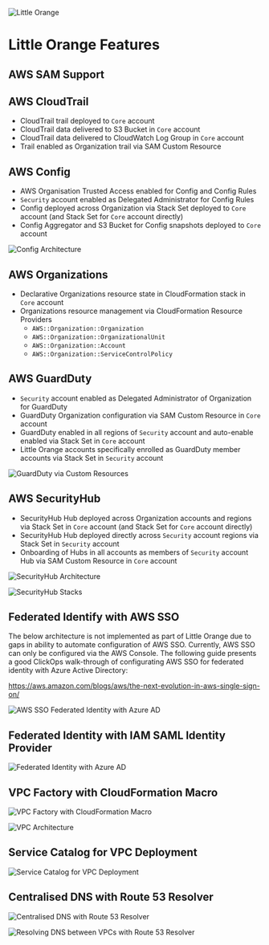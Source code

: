 ![Little Orange](docs/LittleOrangeFlat.svg)

# Little Orange Features

## AWS SAM Support

## AWS CloudTrail

- CloudTrail trail deployed to `Core` account
- CloudTrail data delivered to S3 Bucket in `Core` account
- CloudTrail data delivered to CloudWatch Log Group in `Core` account
- Trail enabled as Organization trail via SAM Custom Resource

## AWS Config

- AWS Organisation Trusted Access enabled for Config and Config Rules
- `Security` account enabled as Delegated Administrator for Config Rules
- Config deployed across Organization via Stack Set deployed to `Core` account (and Stack Set for `Core` account directly)
- Config Aggregator and S3 Bucket for Config snapshots deployed to `Core` account

![Config Architecture](./Config.png)

## AWS Organizations

- Declarative Organizations resource state in CloudFormation stack in `Core` account
- Organizations resource management via CloudFormation Resource Providers
  - `AWS::Organization::Organization`
  - `AWS::Organization::OrganizationalUnit`
  - `AWS::Organization::Account`
  - `AWS::Organization::ServiceControlPolicy`

## AWS GuardDuty

- `Security` account enabled as Delegated Administrator of Organization for GuardDuty
- GuardDuty Organization configuration via SAM Custom Resource in `Core` account
- GuardDuty enabled in all regions of `Security` account and auto-enable enabled via Stack Set in `Core` account
- Little Orange accounts specifically enrolled as GuardDuty member accounts via Stack Set in `Security` account

![GuardDuty via Custom Resources](./CloudFormationCustomResourceProxy.png)

## AWS SecurityHub

- SecurityHub Hub deployed across Organization accounts and regions via Stack Set in `Core` account (and Stack Set for `Core` account directly)
- SecurityHub Hub deployed directly across `Security` account regions via Stack Set in `Security` account
- Onboarding of Hubs in all accounts as members of `Security` account Hub via SAM Custom Resource in `Core` account

![SecurityHub Architecture](./SecurityHub.png)

![SecurityHub Stacks](./SecurityHubStacks.png)

## Federated Identify with AWS SSO

The below architecture is not implemented as part of Little Orange due to gaps in ability to automate configuration of AWS SSO. Currently, AWS SSO can only be configured via the AWS Console. The following guide presents a good ClickOps walk-through of configurating AWS SSO for federated identity with Azure Active Directory:

https://aws.amazon.com/blogs/aws/the-next-evolution-in-aws-single-sign-on/

![AWS SSO Federated Identity with Azure AD](./FederatedIdentityWithAWSSSO.png)

## Federated Identity with IAM SAML Identity Provider

![Federated Identity with Azure AD](./FederatedIdentity.png)

## VPC Factory with CloudFormation Macro

![VPC Factory with CloudFormation Macro](./NetworkingVPCMacro.png)

![VPC Architecture](./VPCArchitecture.png)

## Service Catalog for VPC Deployment

![Service Catalog for VPC Deployment](./ServiceCatalogNetworking.png)

## Centralised DNS with Route 53 Resolver

![Centralised DNS with Route 53 Resolver](./Route53Resolver.png)

![Resolving DNS between VPCs with Route 53 Resolver](./Route53ResolverVPCs.png)